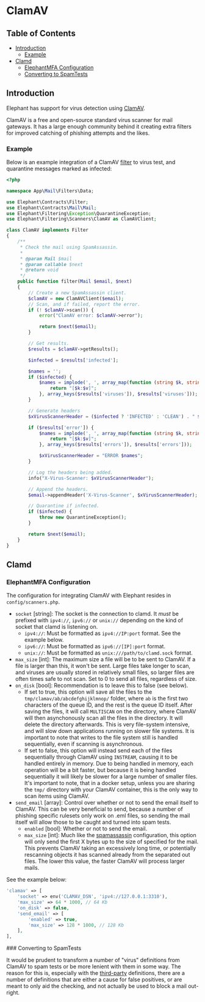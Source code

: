 # ClamAV

## Table of Contents

- [Introduction](#introduction)
  - [Example](#example)
- [Clamd](#clamd)
  - [ElephantMFA Configuration](#elephantmfa-configuration)
  - [Converting to SpamTests](#converting-to-spamtests)

## Introduction

Elephant has support for virus detection using [ClamAV].

ClamAV is a free and open-source standard virus scanner for mail gateways. It
has a large enough community behind it creating extra filters for improved
catching of phishing attempts and the likes.

### Example

Below is an example integration of a ClamAV [filter](filters.html) to virus test, and quarantine messages marked as infected:

```php
<?php

namespace App\Mail\Filters\Data;

use Elephant\Contracts\Filter;
use Elephant\Contracts\Mail\Mail;
use Elephant\Filtering\Exception\QuarantineException;
use Elephant\Filtering\Scanners\ClamAV as ClamAVClient;

class ClamAV implements Filter
{
    /**
     * Check the mail using SpamAssassin.
     *
     * @param Mail $mail
     * @param callable $next
     * @return void
     */
    public function filter(Mail $email, $next)
    {
        // Create a new SpamAssassin client.
        $clamAV = new ClamAVClient($email);
        // Scan, and if failed, report the error.
        if (! $clamAV->scan()) {
            error("ClamAV error: $clamAV->error");

            return $next($email);
        }

        // Get results.
        $results = $clamAV->getResults();

        $infected = $results['infected'];

        $names = '';
        if ($infected) {
            $names = implode(', ', array_map(function (string $k, string $v): string {
                return "[$k:$v]";
            }, array_keys($results['viruses']), $results['viruses']));
        }

        // Generate headers
        $xVirusScannerHeader = ($infected ? 'INFECTED' : 'CLEAN') . " $names";

        if ($results['error']) {
            $names = implode(', ', array_map(function (string $k, string $v): string {
                return "[$k:$v]";
            }, array_keys($results['errors']), $results['errors']));

            $xVirusScannerHeader = "ERROR $names";
        }

        // Log the headers being added.
        info("X-Virus-Scanner: $xVirusScannerHeader");

        // Append the headers.
        $email->appendHeader('X-Virus-Scanner', $xVirusScannerHeader);

        // Quarantine if infected.
        if ($infected) {
            throw new QuarantineException();
        }

        return $next($email);
    }
}
```

## Clamd

### ElephantMFA Configuration

The configuration for integrating ClamAV with Elephant resides in `config/scanners.php`.

- `socket` [string]: The socket is the connection to clamd. It *must* be prefixed with
  `ipv4://`, `ipv6://` or `unix://` depending on the kind of socket that clamd is listening on.
  - `ipv4://`: Must be formatted as `ipv4://IP:port` format. See the example below.
  - `ipv6://`: Must be formatted as `ipv6://[IP]:port` format.
  - `unix://`: Must be formatted as `unix:///path/to/clamd.sock` format.
- `max_size` [int]: The maximum size a file will be to be sent to ClamAV. If a file
  is larger than this, it won't be sent. Large files take longer to scan, and
  viruses are usually stored in relatively small files, so larger files are
  often times safe to not scan.
  Set to 0 to send all files, regardless of size.
- `on_disk` [bool]: Recommendation is to leave this to false (see below).
  - If set to true, this option will save all the files to the
    `tmp/clamav/ab/abcdefghijklmnop/` folder, where `ab` is the first two characters
    of the queue ID, and the rest is the queue ID itself. After saving the files,
    it will call `MULTISCAN` on the directory, where ClamAV will then asynchonously
    scan all the files in the directory. It will delete the directory afterwards.
    This is very file-system intensive, and will slow down applications running on
    slower file systems. It is important to note that writes to the file system
    still is handled sequentially, even if scanning is asynchronous.
  - If set to false, this option will instead send each of the files sequentially
    through ClamAV using `INSTREAM`, causing it to be handled entirely in memory.
    Due to being handled in memory, each operation will be a bit faster, but because
    it is being handled sequentially it will likely be slower for a large number
    of smaller files. It's important to note, that in a docker setup,
    unless you are sharing the `tmp/` directory with your ClamAV container, this
    is the only way to scan items using ClamAV.
- `send_email` [array]: Control over whether or not to send the email itself to ClamAV.
  This can be very beneficial to send, because a number of phishing specific rulesets
  only work on .eml files, so sending the mail itself will allow those to be caught
  and turned into spam tests.
  - `enabled` [bool]: Whether or not to send the email.
  - `max_size` [int]: Much like the [spamassassin](spamassassin.md) configuration,
    this option will only send the first X bytes up to the size of specified for
    the mail. This prevents ClamAV taking an excessively long time, or potentially
    rescanning objects it has scanned already from the separated out files. The
    lower this value, the faster ClamAV will process larger mails.

See the example below:
```php
'clamav' => [
    'socket' => env('CLAMAV_DSN', 'ipv4://127.0.0.1:3310'),
    'max_size' => 64 * 1000, // 64 Kb
    'on_disk' => false,
    'send_email' => [
        'enabled' => true,
        'max_size' => 128 * 1000, // 128 Kb
    ],
],
```

### Converting to SpamTests

It would be prudent to transform a number of "virus" definitions from ClamAV to
spam tests or be more lenient with them in some way. The reason for this is,
especially with the [third-party] definitions, there are a number of definitions
that are either a cause for false positives, or are meant to only aid the checking,
and not actually be used to block a mail out-right.

[third-party]: https://github.com/extremeshok/clamav-unofficial-sigs
[ClamAV]: https://www.clamav.net/

